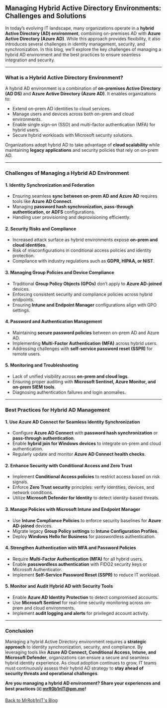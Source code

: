 ## **Managing Hybrid Active Directory Environments: Challenges and Solutions**

In today’s evolving IT landscape, many organizations operate in a **hybrid Active Directory (AD) environment**, combining on-premises AD with **Azure Active Directory (Azure AD)**. While this approach provides flexibility, it also introduces several challenges in identity management, security, and synchronization. In this blog, we’ll explore the key challenges of managing a hybrid AD environment and the best practices to ensure seamless integration and security.

---

### **What is a Hybrid Active Directory Environment?**
A hybrid AD environment is a combination of **on-premises Active Directory (AD DS)** and **Azure Active Directory (Azure AD)**. It enables organizations to:
- Extend on-prem AD identities to cloud services.
- Manage users and devices across both on-prem and cloud environments.
- Enable single sign-on (SSO) and multi-factor authentication (MFA) for hybrid users.
- Secure hybrid workloads with Microsoft security solutions.

Organizations adopt hybrid AD to take advantage of **cloud scalability** while maintaining **legacy applications** and security policies that rely on on-prem AD.

---

### **Challenges of Managing a Hybrid AD Environment**
#### **1. Identity Synchronization and Federation**
- Ensuring seamless **sync between on-prem AD and Azure AD** requires tools like **Azure AD Connect**.
- Managing **password hash synchronization, pass-through authentication, or ADFS** configurations.
- Handling user provisioning and deprovisioning efficiently.

#### **2. Security Risks and Compliance**
- Increased attack surface as hybrid environments expose **on-prem and cloud identities**.
- Risk of misconfigurations in conditional access policies and identity protection.
- Compliance with industry regulations such as **GDPR, HIPAA, or NIST**.

#### **3. Managing Group Policies and Device Compliance**
- Traditional **Group Policy Objects (GPOs)** don’t apply to **Azure AD-joined** devices.
- Enforcing consistent security and compliance policies across hybrid endpoints.
- Ensuring **Intune and Endpoint Manager** configurations align with GPO settings.

#### **4. Password and Authentication Management**
- Maintaining **secure password policies** between on-prem AD and Azure AD.
- Implementing **Multi-Factor Authentication (MFA)** across hybrid users.
- Addressing challenges with **self-service password reset (SSPR)** for remote users.

#### **5. Monitoring and Troubleshooting**
- Lack of unified visibility across **on-prem and cloud logs**.
- Ensuring proper auditing with **Microsoft Sentinel, Azure Monitor, and on-prem SIEM tools**.
- Diagnosing authentication failures and login anomalies.

---

### **Best Practices for Hybrid AD Management**
#### **1. Use Azure AD Connect for Seamless Identity Synchronization**
- Configure **Azure AD Connect** with **password hash synchronization** or **pass-through authentication**.
- Enable **hybrid join for Windows devices** to integrate on-prem and cloud authentication.
- Regularly update and monitor **Azure AD Connect health checks**.

#### **2. Enhance Security with Conditional Access and Zero Trust**
- Implement **Conditional Access policies** to restrict access based on risk signals.
- Enforce **Zero Trust security** principles: verify identities, devices, and network conditions.
- Utilize **Microsoft Defender for Identity** to detect identity-based threats.

#### **3. Manage Policies with Microsoft Intune and Endpoint Manager**
- Use **Intune Compliance Policies** to enforce security baselines for **Azure AD-joined** devices.
- Migrate legacy **Group Policy settings** to **Intune Configuration Profiles**.
- Deploy **Windows Hello for Business** for passwordless authentication.

#### **4. Strengthen Authentication with MFA and Password Policies**
- Require **Multi-Factor Authentication (MFA)** for all hybrid users.
- Enable **passwordless authentication** with FIDO2 security keys or Microsoft Authenticator.
- Implement **Self-Service Password Reset (SSPR)** to reduce IT workload.

#### **5. Monitor and Audit Hybrid AD with Security Tools**
- Enable **Azure AD Identity Protection** to detect compromised accounts.
- Use **Microsoft Sentinel** for real-time security monitoring across on-prem and cloud environments.
- Implement **audit logging and alerts** for privileged account activity.

---

### **Conclusion**
Managing a hybrid Active Directory environment requires a **strategic approach** to identity synchronization, security, and compliance. By leveraging tools like **Azure AD Connect, Conditional Access, Intune, and Microsoft Defender**, organizations can ensure a secure and seamless hybrid identity experience. As cloud adoption continues to grow, IT teams must continuously assess their hybrid AD strategy to **stay ahead of security threats and operational challenges**.

**Are you managing a hybrid AD environment? Share your experiences and best practices ✉️ [mrR0b1nIT@pm.me](mailto:mrR0b1nIT@pm.me)!**

[Back to MrRob1nIT's Blog](https://mrrobinit.github.io/MrRob1nIT/)


